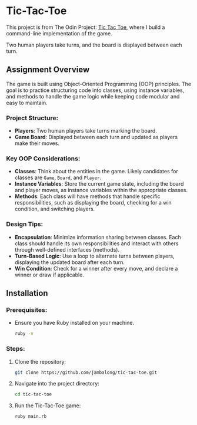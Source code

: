 # Tic-Tac-Toe

This project is from The Odin Project: [Tic Tac Toe](https://www.theodinproject.com/lessons/ruby-tic-tac-toe), where I build a command-line implementation of the game.

Two human players take turns, and the board is displayed between each turn.

## Assignment Overview

The game is built using Object-Oriented Programming (OOP) principles. The goal is to practice structuring code into classes, using instance variables, and methods to handle the game logic while keeping code modular and easy to maintain.

### Project Structure:

- **Players**: Two human players take turns marking the board.
- **Game Board**: Displayed between each turn and updated as players make their moves.

### Key OOP Considerations:

- **Classes**: Think about the entities in the game. Likely candidates for classes are `Game`, `Board`, and `Player`.
- **Instance Variables**: Store the current game state, including the board and player moves, as instance variables within the appropriate classes.
- **Methods**: Each class will have methods that handle specific responsibilities, such as displaying the board, checking for a win condition, and switching players.

### Design Tips:

- **Encapsulation**: Minimize information sharing between classes. Each class should handle its own responsibilities and interact with others through well-defined interfaces (methods).
- **Turn-Based Logic**: Use a loop to alternate turns between players, displaying the updated board after each turn.
- **Win Condition**: Check for a winner after every move, and declare a winner or draw if applicable.

## Installation

### Prerequisites:

- Ensure you have Ruby installed on your machine.
  ```bash
  ruby -v
  ```

### Steps:

1. Clone the repository:
   ```bash
   git clone https://github.com/jambalong/tic-tac-toe.git
   ```

2. Navigate into the project directory:
   ```bash
   cd tic-tac-toe
   ```

3. Run the Tic-Tac-Toe game:
   ```bash
   ruby main.rb
   ```
